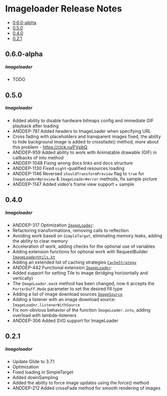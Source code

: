 # Imageloader Release Notes

- [0.6.0-alpha](#060-alpha)
- [0.5.0](#050)
- [0.4.0](#040)
- [0.2.1](#021)

## 0.6.0-alpha
##### Imageloader
* TODO
## 0.5.0
##### Imageloader
* Added ability to disable hardware bitmaps config and immediate GIF playback after loading
* ANDDEP-781 Added headers to ImageLoader when specifying URL
* Cross fading with placeholders and transparent images fixed, the ability to hide background image is added to crossfade() method, 
more about this problem -  https://clck.ru/FVpbQ
* ANDDEP-959 Added ability to work with Animatable drawable (GIF) in callbacks of into method
* ANDDEP-1048 Fixing wrong docs links and docs structure
* ANDDEP-1130 Fixed `night`-qualified resources loading
* ANDDEP-1146 Reversed `shouldTransformPreview` flag to `true` for `ImageLoader#preview` & `ImageLoader#error` methods, fix sample picture
* ANDDEP-1147 Added video's frame view support + sample
## 0.4.0
##### Imageloader
* ANDDEP-317 Optimization [`ImageLoader`](lib-imageloader/src/main/java/ru/surfstudio/android/imageloader/ImageLoader.kt):
* Refactoring transformations, removing calls to reflection
* Avoiding work based on `SimpleTarget`, eliminating memory leaks, adding the ability to clear memory
* Acceleration of work, adding checks for the optional use of variables
* Adding extension functions for optional work with RequestBuilder [`ImageLoaderUtils.kt`](lib-imageloader/src/main/java/ru/surfstudio/android/imageloader/util/ImageLoaderUtils.kt)
* Adding an extended list of caching strategies [`CacheStrategy`](lib-imageloader/src/main/java/ru/surfstudio/android/imageloader/data/CacheStrategy.kt)
* ANDDEP-442 Functional extension [`ImageLoader`](lib-imageloader/src/main/java/ru/surfstudio/android/imageloader/ImageLoader.kt):
* Added support for setting Tile to image (bridging horizontally and vertically)
* The `ImageLoader.mask` method has been changed, now it accepts the` PorterDuff.Mode` parameter to set the desired fill type
* Adding a list of image download sources [`ImageSource`](lib-imageloader/src/main/java/ru/surfstudio/android/imageloader/data/ImageSource.kt)
* Adding a listener with an image download source: `ImageLoader.listenerWithSource`
* Fix non-obvious behavior of the function `ImageLoader.into`, adding overload with lambda-listeners
* ANDDEP-306 Added SVG support for ImageLoader
## 0.2.1
##### Imageloader
* Update Glide to 3.7.1
* Optimization
* Fixed loading in SimpleTarget
* Added downSampling
* Added the ability to force image updates using the force() method
* ANDDEP-212 Added crossFade method for smooth rendering of images